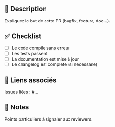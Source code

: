 ## 📌 Description
Expliquez le but de cette PR (bugfix, feature, doc…).

## ✅ Checklist
- [ ] Le code compile sans erreur
- [ ] Les tests passent
- [ ] La documentation est mise à jour
- [ ] Le changelog est complété (si nécessaire)

## 🔗 Liens associés
Issues liées : #...

## 📝 Notes
Points particuliers à signaler aux reviewers.
